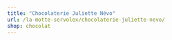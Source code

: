 ```yaml
---
title: "Chocolaterie Juliette Névo"
url: /la-motte-servolex/chocolaterie-juliette-nevo/
shop: chocolat
---
```

